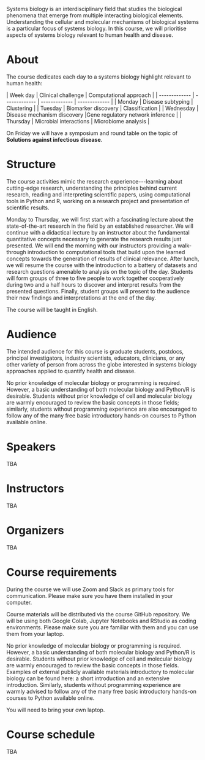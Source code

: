 Systems biology is an interdisciplinary field that studies the biological phenomena that emerge from multiple interacting biological elements.
Understanding the cellular and molecular mechanisms of biological systems is a particular focus of systems biology.
In this course, we will prioritise aspects of systems biology relevant to human health and disease.  

# About
The course dedicates each day to a systems biology highlight relevant to human health:

| Week day      | Clinical challenge | Computational approach |
| ------------- | ------------- | ------------- | ------------- |
| Monday  | Disease subtyping  | Clustering |
| Tuesday  | Biomarker discovery | Classification |
| Wednesday  | Disease mechanism discovery  |Gene regulatory network inference |
| Thursday  | Microbial interactions  | Microbiome analysis |

On Friday we will have a symposium and round table on the topic of __Solutions against infectious disease__.

# Structure
The course activities mimic the research experience---learning about cutting-edge research, understanding the principles behind current research, reading and interpreting scientific papers, using computational tools in Python and R, working on a research project and presentation of scientific results.

Monday to Thursday, we will first start with a fascinating lecture about the state-of-the-art research in the field by an established researcher.
We will continue with a didactical lecture by an instructor about the fundamental quantitative concepts necessary to generate the research results just presented.
We will end the morning with our instructors providing a walk-through introduction to computational tools that build upon the learned concepts towards the generation of results of clinical relevance.
After lunch, we will resume the course with the introduction to a battery of datasets and research questions amenable to analysis on the topic of the day.
Students will form groups of three to five people to work together cooperatively during two and a half hours to discover and interpret results from the presented questions.
Finally, student groups will present to the audience their new findings and interpretations at the end of the day.

The course will be taught in English.

# Audience
The intended audience for this course is graduate students, postdocs, principal investigators, industry scientists, educators, clinicians, or any other variety of person from across the globe interested in systems biology approaches applied to quantify health and disease.

No prior knowledge of molecular biology or programming is required.
However, a basic understanding of both molecular biology and Python/R is desirable.
Students without prior knowledge of cell and molecular biology are warmly encouraged to review the basic concepts in those fields; similarly, students without programming experience are also encouraged to follow any of the many free basic introductory hands-on courses to Python available online.

# Speakers
TBA

# Instructors
TBA

# Organizers
TBA

# Course requirements
During the course we will use Zoom and Slack as primary tools for communication. Please make sure you have them installed in your computer.

Course materials will be distributed via the course GitHub repository.
We will be using both Google Colab, Jupyter Notebooks and RStudio as coding environments.
Please make sure you are familiar with them and you can use them from your laptop.

No prior knowledge of molecular biology or programming is required.
However, a basic understanding of both molecular biology and Python/R is desirable.
Students without prior knowledge of cell and molecular biology are warmly encouraged to review the basic concepts in those fields.
Examples of external publicly available materials introductory to molecular biology can be found here: a short introduction and an extensive introduction. Similarly, students without programming experience are warmly advised to follow any of the many free basic introductory hands-on courses to Python available online.  

You will need to bring your own laptop.

# Course schedule
TBA
